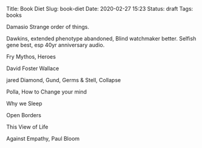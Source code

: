 Title: Book Diet
Slug: book-diet
Date: 2020-02-27 15:23
Status: draft
Tags: books

Damasio Strange order of things.

Dawkins, extended phenotype abandoned, Blind watchmaker better. Selfish gene best, esp 40yr anniversary audio.

Fry Mythos, Heroes

David Foster Wallace

jared Diamond, Gund, Germs & Stell, Collapse

Polla, How to Change your mind

Why we Sleep

Open Borders

This View of Life

Against Empathy, Paul Bloom

